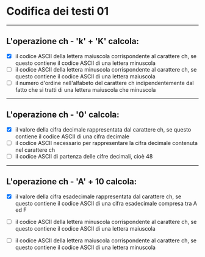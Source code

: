 # Codifica dei testi 01

---

## L'operazione ch - 'k' + 'K' calcola:

- [x] il codice ASCII della lettera maiuscola corrispondente al carattere ch, se questo contiene il codice ASCII di una lettera minuscola
- [ ] il codice ASCII della lettera minuscola corrispondente al carattere ch, se questo contiene il codice ASCII di una lettera maiuscola
- [ ] il numero d'ordine nell'alfabeto del carattere ch indipendentemente dal fatto che si tratti di una lettera maiuscola che minuscola

---

## L'operazione ch - '0' calcola:

- [x] il valore della cifra decimale rappresentata dal carattere ch, se questo contiene il codice ASCII di una cifra decimale
- [ ] il codice ASCII necessario per rappresentare la cifra decimale contenuta nel carattere ch
- [ ] il codice ASCII di partenza delle cifre decimali, cioè 48

---

## L'operazione ch - 'A' + 10 calcola:

- [x] il valore della cifra esadecimale rappresentata dal carattere ch, se questo contiene il codice ASCII di una cifra esadecimale compresa tra A ed F
- [ ] il codice ASCII della lettera minuscola corrispondente al carattere ch, se questo contiene il codice ASCII di una lettera maiuscola
- [ ] il codice ASCII della lettera maiuscola corrispondente al carattere ch, se questo contiene il codice ASCII di una lettera minuscola

